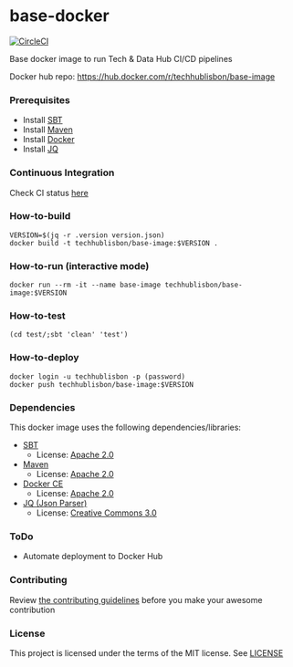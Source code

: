 # base-docker

[![CircleCI](https://circleci.com/gh/TechhubLisbon/base-docker.svg?style=svg)](https://circleci.com/gh/TechhubLisbon/base-docker)

Base docker image to run Tech & Data Hub CI/CD pipelines

Docker hub repo: https://hub.docker.com/r/techhublisbon/base-image

### Prerequisites

* Install [SBT](https://www.scala-sbt.org/download.html)
* Install [Maven](https://maven.apache.org/download.cgi)
* Install [Docker](https://docs.docker.com/install/linux/docker-ce/ubuntu/) 
* Install [JQ](https://stedolan.github.io/jq/download/)

### Continuous Integration

Check CI status [here](https://circleci.com/gh/techhublisbon/base-docker)

### How-to-build
```
VERSION=$(jq -r .version version.json)
docker build -t techhublisbon/base-image:$VERSION .
```

### How-to-run (interactive mode)
```
docker run --rm -it --name base-image techhublisbon/base-image:$VERSION
```

### How-to-test
```
(cd test/;sbt 'clean' 'test')
```

### How-to-deploy
```
docker login -u techhublisbon -p (password)
docker push techhublisbon/base-image:$VERSION
```

### Dependencies
This docker image uses the following dependencies/libraries:
* [SBT](https://github.com/sbt/sbt)
  * License: [Apache 2.0](https://github.com/sbt/sbt/blob/develop/LICENSE)
* [Maven](https://github.com/apache/maven)
  * License: [Apache 2.0](https://maven.apache.org/ref/3.0/license.html)
* [Docker CE](https://github.com/docker/docker-ce)
  * License: [Apache 2.0](https://github.com/docker/docker-ce/blob/master/components/engine/LICENSE)
* [JQ (Json Parser)]()
  * License: [Creative Commons 3.0](https://github.com/stedolan/jq/blob/master/COPYING)

### ToDo
* Automate deployment to Docker Hub

### Contributing

Review [the contributing guidelines](CONTRIBUTING.md) before you make your awesome contribution

### License

This project is licensed under the terms of the MIT license. See [LICENSE](LICENSE) 
